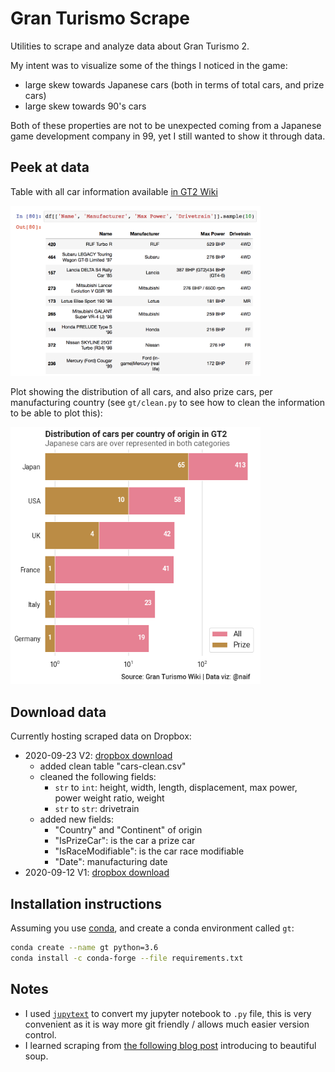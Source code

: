 # Gran Turismo Scrape

Utilities to scrape and analyze data about Gran Turismo 2.

My intent was to visualize some of the things I noticed in the game:
* large skew towards Japanese cars (both in terms of total cars, and prize cars)
* large skew towards 90's cars

Both of these properties are not to be unexpected coming from a Japanese
game development company in 99, yet I still wanted to show it through data.

## Peek at data

Table with all car information available [in GT2 Wiki](https://gran-turismo.fandom.com/wiki/Gran_Turismo_2/Car_List)

<img src="img/df-cars.png" alt="Car List Dataframe" width="400"/>

Plot showing the distribution of all cars, and also prize cars, per manufacturing
country (see `gt/clean.py` to see how to clean the information to be able to plot this):

<img src="img/distribution-of-cars-log.png" alt="Distribution of Cars per Manufacturing Country" width="400"/>


## Download data

Currently hosting scraped data on Dropbox:
* 2020-09-23 V2: [dropbox download](https://www.dropbox.com/sh/aghqvta3wl0adri/AABQc85oMTnrTcDpycBZzsg4a?dl=0)
  * added clean table "cars-clean.csv"
  * cleaned the following fields:
    * `str` to `int`: height, width, length, displacement, max power, power weight ratio, weight
    * `str` to `str`: drivetrain
  * added new fields:
    * "Country" and "Continent" of origin
    * "IsPrizeCar": is the car a prize car
    * "IsRaceModifiable": is the car race modifiable
    * "Date": manufacturing date
* 2020-09-12 V1: [dropbox download](https://www.dropbox.com/sh/7s1ot25vp3keozi/AACOgNtRYVBSs0whvyXedSbLa?dl=0)


## Installation instructions

Assuming you use [conda](https://docs.conda.io/projects/conda/en/latest/user-guide/install/),
and create a conda environment called `gt`:

```bash
conda create --name gt python=3.6
conda install -c conda-forge --file requirements.txt
```

## Notes

* I used [`jupytext`](https://jupytext.readthedocs.io/en/latest/introduction.html) to convert my jupyter notebook to `.py` file, this is very
convenient as it is way more git friendly / allows much easier version control.
* I learned scraping from [the following blog post](https://realpython.com/beautiful-soup-web-scraper-python/#reader-comments) introducing to beautiful soup.
